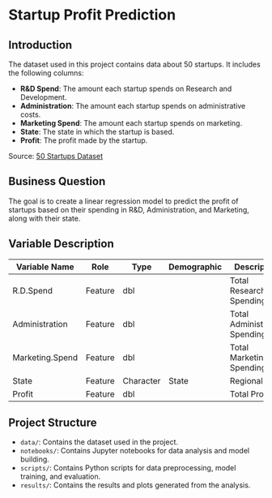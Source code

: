 # Startup Profit Prediction

## Introduction
The dataset used in this project contains data about 50 startups. It includes the following columns:
- **R&D Spend**: The amount each startup spends on Research and Development.
- **Administration**: The amount each startup spends on administrative costs.
- **Marketing Spend**: The amount each startup spends on marketing.
- **State**: The state in which the startup is based.
- **Profit**: The profit made by the startup.

Source: [50 Startups Dataset](https://www.kaggle.com/datasets/amineoumous/50-startups-data?select=50_Startups.csv)

## Business Question
The goal is to create a linear regression model to predict the profit of startups based on their spending in R&D, Administration, and Marketing, along with their state.

## Variable Description
| Variable Name         | Role     | Type       | Demographic | Description                  |
|-----------------------|----------|------------|-------------|------------------------------|
| R.D.Spend             | Feature  | dbl        |             | Total Research Spending      |
| Administration        | Feature  | dbl        |             | Total Administrative Spending |
| Marketing.Spend       | Feature  | dbl        |             | Total Marketing Spending     |
| State                 | Feature  | Character  | State       | Regional data                |
| Profit                | Feature  | dbl        |             | Total Profit                 |

## Project Structure
- `data/`: Contains the dataset used in the project.
- `notebooks/`: Contains Jupyter notebooks for data analysis and model building.
- `scripts/`: Contains Python scripts for data preprocessing, model training, and evaluation.
- `results/`: Contains the results and plots generated from the analysis.

